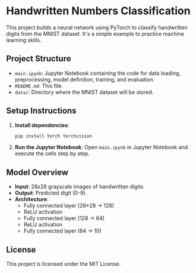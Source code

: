 # Handwritten Numbers Classification

This project builds a neural network using PyTorch to classify handwritten digits from the MNIST dataset. It's a simple example to practice machine learning skills.

## Project Structure

- `main.ipynb`: Jupyter Notebook containing the code for data loading, preprocessing, model definition, training, and evaluation.
- `README.md`: This file.
- `data/`: Directory where the MNIST dataset will be stored.

## Setup Instructions

1. **Install dependencies**:
    ```bash
    pip install torch torchvision
    ```

2. **Run the Jupyter Notebook**:
    Open `main.ipynb` in Jupyter Notebook and execute the cells step by step.

## Model Overview

- **Input**: 28x28 grayscale images of handwritten digits.
- **Output**: Predicted digit (0-9).
- **Architecture**:
    - Fully connected layer (28*28 -> 128)
    - ReLU activation
    - Fully connected layer (128 -> 64)
    - ReLU activation
    - Fully connected layer (64 -> 10)

## License

This project is licensed under the MIT License.
